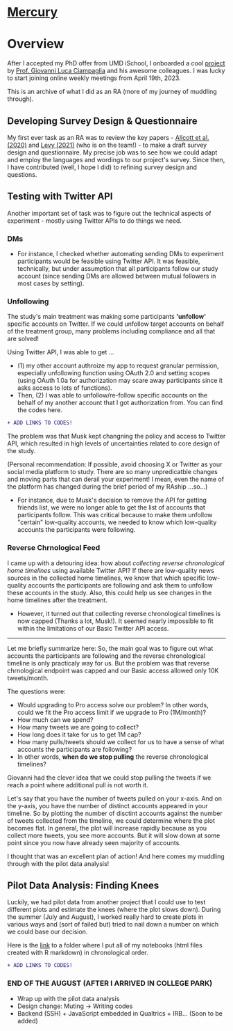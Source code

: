 # [Mercury](https://www.ssrc.org/grantees/a-field-experiment-to-mitigate-the-harm-of-online-misinformation/)


# Overview

After I accepted my PhD offer from UMD iSchool, I onboarded a cool [project](https://www.ssrc.org/grantees/a-field-experiment-to-mitigate-the-harm-of-online-misinformation/) by [Prof. Giovanni Luca Ciampaglia](https://glciampaglia.com/) and his awesome colleagues. I was lucky to start joining online weekly meetings from April 19th, 2023. 

This is an archive of what I did as an RA (more of my journey of muddling through). 



## Developing Survey Design & Questionnaire

My first ever task as an RA was to review the key papers - [Allcott et al. (2020)](https://www.aeaweb.org/articles?id=10.1257%2Faer.20190658) and [Levy (2021)](https://www.aeaweb.org/articles?id=10.1257/aer.20191777) (who is on the team!) - to make a draft survey design and questionnaire. My precise job was to see how we could adapt and employ the languages and wordings to our project's survey. Since then, I have contributed (well, I hope I did) to refining survey design and questions. 




## Testing with Twitter API 

Another important set of task was to figure out the technical aspects of experiment - mostly using Twitter APIs to do things we need. 

### DMs
- For instance, I checked whether automating sending DMs to experiment participants would be feasible using Twitter API. It was feasible, technically, but under assumption that all participants follow our study account (since sending DMs are allowed between mutual followers in most cases by setting). 

### Unfollowing 
The study's main treatment was making some participants **'unfollow'** specific accounts on Twitter. 
If we could unfollow target accounts on behalf of the treatment group, many problems including compliance and all that are solved!  


Using Twitter API, I was able to get ...
  - (1) my other account authroize my app to request granular permission, especially unfollowing function using OAuth 2.0 and setting scopes (using OAuth 1.0a for authorization may scare away participants since it asks access to lots of functions).
  - Then, (2) I was able to unfollow/re-follow specific accounts on the behalf of my another account that I got authorization from. You can find the codes here.

```diff
+ ADD LINKS TO CODES!
```



The problem was that Musk kept changning the policy and access to Twitter API, which resulted in high levels of uncertainties related to core design of the study. 

(Personal recommendation: If possible, avoid choosing X or Twitter as your social media platform to study. There are so many unpredicatble changes and moving parts that can derail your experiment! I mean, even the name of the platform has changed during the brief period of my RAship ...so...)

  - For instance, due to Musk's decision to remove the API for getting friends list, we were no longer able to get the list of accounts that participants follow. This was critical because to make them unfollow "certain" low-quality accounts, we needed to know which low-quality accounts the participants were following.


### Reverse Chrnological Feed 

I came up with a detouring idea: how about *collecting reverse chronological home timelines* using available Twitter API? If there are low-quality news sources in the collected home timelines, we know that which specific low-quality accounts the participants are following and ask them to unfollow these accounts in the study. Also, this could help us see changes in the home timelines after the treatment. 
- However, it turned out that collecting reverse chronological timelines is now capped (Thanks a lot, Musk!). It seemed nearly impossible to fit within the limitations of our Basic Twitter API access.

-----------

Let me briefly summarize here: So, the main goal was to figure out what accounts the participants are following and the reverse chronological timeline is only practicaly way for us. But the problem was that reverse chrnological endpoint was capped and our Basic access allowed only 10K tweets/month. 

The questions were: 
- Would upgrading to Pro access solve our problem? In other words, could we fit the Pro access limit if we upgrade to Pro (1M/month)?
- How much can we spend?
- How many tweets we are going to collect?
- How long does it take for us to get 1M cap?
- How many pulls/tweets should we collect for us to have a sense of what accounts the participants are following?
- In other words, **when do we stop pulling** the reverse chronological timelines?


Giovanni had the clever idea that we could stop pulling the tweets if we reach a point where additional pull is not worth it. 

Let's say that you have the number of tweets pulled on your x-axis. And on the y-axis, you have the number of distinct accounts appeared in your timeline. So by plotting the number of disctint accounts against the number of tweets collected from the timeline, we could determine where the plot becomes flat. In general, the plot will increase rapidly because as you collect more tweets, you see more accounts. But it will slow down at some point since you now  have already seen majority of accounts. 

I thought that was an excellent plan of action! And here comes my muddling through with the pilot data analysis! 



## Pilot Data Analysis: Finding Knees 

Luckily, we had pilot data from another project that I could use to test different plots and estimate the knees (where the plot slows down). During the summer (July and August), I worked really hard to create plots in various ways and (sort of failed but) tried to nail down a number on which we could base our decision. 

Here is the [link](https://github.com/DO-WON/Mercury/tree/main/Notebooks/) to a folder where I put all of my notebooks (html files created with R markdown) in chronological order. 

```diff
+ ADD LINKS TO CODES!
```

### END OF THE AUGUST (AFTER I ARRIVED IN COLLEGE PARK)
- Wrap up with the pilot data analysis
- Design change: Muting -> Writing codes 
- Backend (SSH) + JavaScript embedded in Qualtrics + IRB...
(Soon to be added) 

